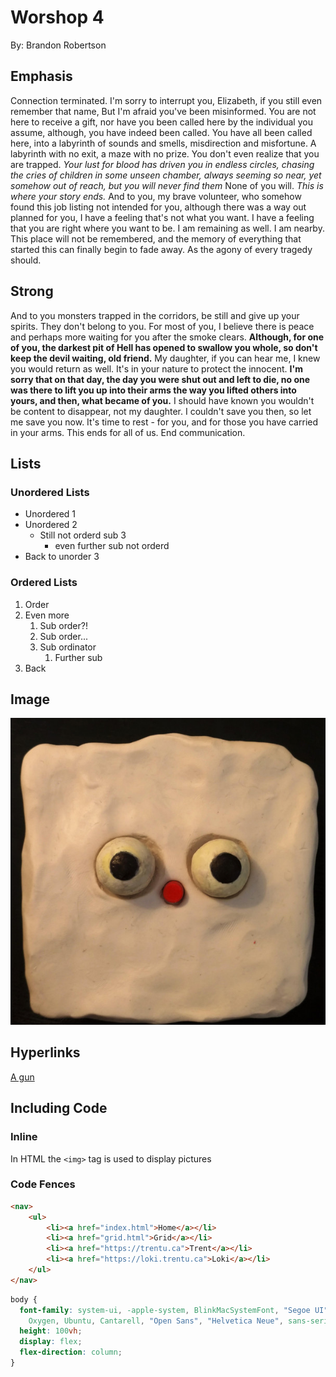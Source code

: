 # Worshop 4

By: Brandon Robertson

## Emphasis

Connection terminated. I'm sorry to interrupt you, Elizabeth, if you still even remember that name, But I'm afraid you've been misinformed. You are not here to receive a gift, nor have you been called here by the individual you assume, although, you have indeed been called. You have all been called here, into a labyrinth of sounds and smells, misdirection and misfortune. A labyrinth with no exit, a maze with no prize. You don't even realize that you are trapped. _Your lust for blood has driven you in endless circles, chasing the cries of children in some unseen chamber, always seeming so near, yet somehow out of reach, but you will never find them_ None of you will. *This is where your story ends.* And to you, my brave volunteer, who somehow found this job listing not intended for you, although there was a way out planned for you, I have a feeling that's not what you want. I have a feeling that you are right where you want to be. I am remaining as well. I am nearby. This place will not be remembered, and the memory of everything that started this can finally begin to fade away. As the agony of every tragedy should. 

## Strong

And to you monsters trapped in the corridors, be still and give up your spirits. They don't belong to you. For most of you, I believe there is peace and perhaps more waiting for you after the smoke clears. **Although, for one of you, the darkest pit of Hell has opened to swallow you whole, so don't keep the devil waiting, old friend.** My daughter, if you can hear me, I knew you would return as well. It's in your nature to protect the innocent. __I'm sorry that on that day, the day you were shut out and left to die, no one was there to lift you up into their arms the way you lifted others into yours, and then, what became of you.__ I should have known you wouldn't be content to disappear, not my daughter. I couldn't save you then, so let me save you now. It's time to rest - for you, and for those you have carried in your arms. This ends for all of us. End communication.

## Lists

### Unordered Lists

- Unordered 1
- Unordered 2
    - Still not orderd sub 3
        - even further sub not orderd
- Back to unorder 3

### Ordered Lists

1. Order
2. Even more
    1. Sub order?!
    2. Sub order...
    3. Sub ordinator
        1. Further sub
3. Back

## Image

![Jack Stauber's inchman/twotime album art](./img/image.png)

## Hyperlinks

[A gun](https://i.pinimg.com/474x/b6/35/95/b63595a268387338fce7e2fd940a32f8.jpg)

## Including Code

### Inline

In HTML the `<img>` tag is used to display pictures

### Code Fences

```html
<nav>
    <ul>
        <li><a href="index.html">Home</a></li>
        <li><a href="grid.html">Grid</a></li>
        <li><a href="https://trentu.ca">Trent</a></li>
        <li><a href="https://loki.trentu.ca">Loki</a></li>
    </ul>
</nav>
```

```css
body {
  font-family: system-ui, -apple-system, BlinkMacSystemFont, "Segoe UI", Roboto,
    Oxygen, Ubuntu, Cantarell, "Open Sans", "Helvetica Neue", sans-serif;
  height: 100vh;
  display: flex;
  flex-direction: column;
}
```